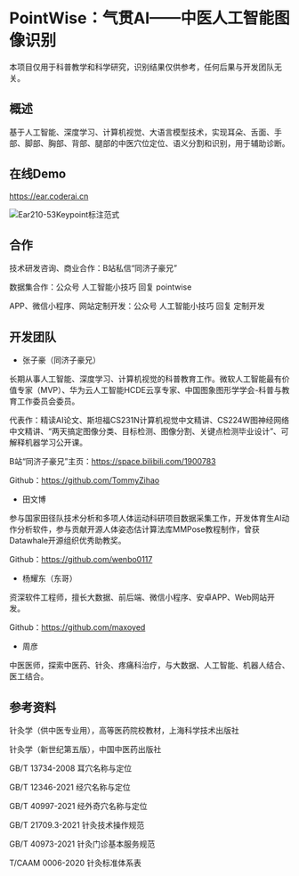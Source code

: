 # PointWise：气贯AI——中医人工智能图像识别

本项目仅用于科普教学和科学研究，识别结果仅供参考，任何后果与开发团队无关。

## 概述

基于人工智能、深度学习、计算机视觉、大语言模型技术，实现耳朵、舌面、手部、脚部、胸部、背部、腿部的中医穴位定位、语义分割和识别，用于辅助诊断。

## 在线Demo

https://ear.coderai.cn

![Ear210-53Keypoint标注范式](https://zihao-openmmlab.obs.cn-east-3.myhuaweicloud.com/20220610-mmpose/ear_keypoint_dataset/dataset_meta/Ear210_53Keypoint.jpg)

## 合作

技术研发咨询、商业合作：B站私信“同济子豪兄”

数据集合作：公众号 人工智能小技巧 回复 pointwise

APP、微信小程序、网站定制开发：公众号 人工智能小技巧 回复 定制开发

## 开发团队

- 张子豪（同济子豪兄）

长期从事人工智能、深度学习、计算机视觉的科普教育工作。微软人工智能最有价值专家（MVP）、华为云人工智能HCDE云享专家、中国图象图形学学会-科普与教育工作委员会委员。

代表作：精读AI论文、斯坦福CS231N计算机视觉中文精讲、CS224W图神经网络中文精讲、“两天搞定图像分类、目标检测、图像分割、关键点检测毕业设计”、可解释机器学习公开课。

B站“同济子豪兄”主页：https://space.bilibili.com/1900783

Github：https://github.com/TommyZihao

- 田文博

参与国家田径队技术分析和多项人体运动科研项目数据采集工作，开发体育生AI动作分析软件，参与贡献开源人体姿态估计算法库MMPose教程制作，曾获Datawhale开源组织优秀助教奖。

Github：https://github.com/wenbo0117

- 杨耀东（东哥）

资深软件工程师，擅长大数据、前后端、微信小程序、安卓APP、Web网站开发。

Github：https://github.com/maxoyed

- 周彦

中医医师，探索中医药、针灸、疼痛科治疗，与大数据、人工智能、机器人结合、医工结合。

## 参考资料

针灸学（供中医专业用），高等医药院校教材，上海科学技术出版社

针灸学（新世纪第五版），中国中医药出版社

GB/T 13734-2008 耳穴名称与定位

GB/T 12346-2021 经穴名称与定位

GB/T 40997-2021 经外奇穴名称与定位

GB/T 21709.3-2021 针灸技术操作规范

GB/T 40973-2021 针灸门诊基本服务规范

T/CAAM 0006-2020 针灸标准体系表




